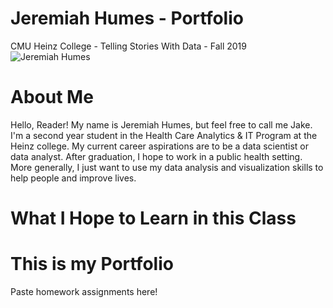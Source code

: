 # Jeremiah Humes - Portfolio
CMU Heinz College - Telling Stories With Data - Fall 2019
![Jeremiah Humes](https://github.com/jhumes/Humes-Portfolio/images/IMG_3940.JPG)

# About Me
Hello, Reader! My name is Jeremiah Humes, but feel free to call me Jake. I'm a second year student in the Health Care Analytics & IT Program at the Heinz college. My current career aspirations are to be a data scientist or data analyst. After graduation, I hope to work in a public health setting. More generally, I just want to use my data analysis and visualization skills to help people and improve lives.

# What I Hope to Learn in this Class

# This is my Portfolio
Paste homework assignments here!
